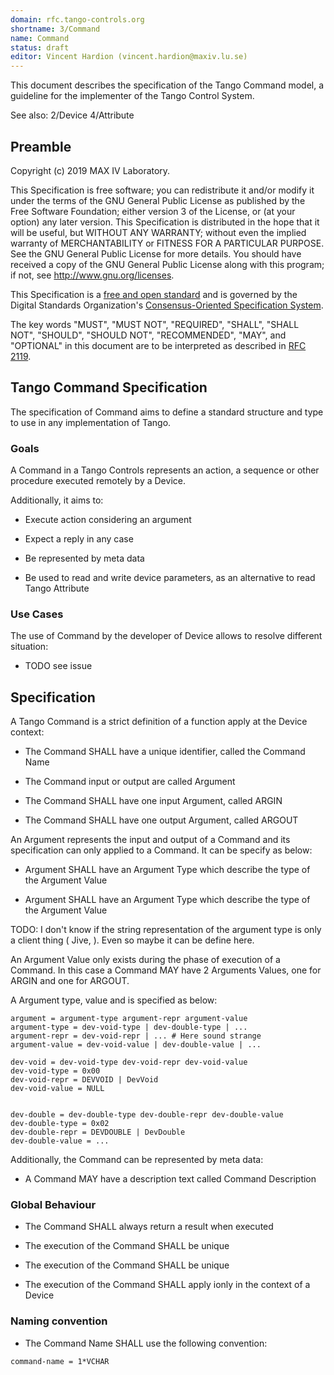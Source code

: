 ```yaml
---
domain: rfc.tango-controls.org
shortname: 3/Command
name: Command
status: draft
editor: Vincent Hardion (vincent.hardion@maxiv.lu.se)
---
```


This document describes the specification of the Tango Command model, a guideline for the implementer of the Tango Control System.

See also: 2/Device 4/Attribute

## Preamble

Copyright (c) 2019 MAX IV Laboratory.

This Specification is free software; you can redistribute it and/or modify it under the terms of the GNU General Public License as published by the Free Software Foundation; either version 3 of the License, or (at your option) any later version. This Specification is distributed in the hope that it will be useful, but WITHOUT ANY WARRANTY; without even the implied warranty of MERCHANTABILITY or FITNESS FOR A PARTICULAR PURPOSE. See the GNU General Public License for more details. You should have received a copy of the GNU General Public License along with this program; if not, see <http://www.gnu.org/licenses>.

This Specification is a [free and open standard](http://www.digistan.org/open-standard:definition) and is governed by the Digital Standards Organization's [Consensus-Oriented Specification System](http://www.digistan.org/spec:1/COSS).

The key words "MUST", "MUST NOT", "REQUIRED", "SHALL", "SHALL NOT", "SHOULD", "SHOULD NOT", "RECOMMENDED", "MAY", and "OPTIONAL" in this document are to be interpreted as described in [RFC 2119](http://tools.ietf.org/html/rfc2119).

## Tango Command Specification

 The specification of Command aims to define a standard structure and type to use in any implementation of Tango.

### Goals

 A Command in a Tango Controls represents an action, a sequence or other procedure executed remotely by a Device.

 Additionally, it aims to:
 * Execute action considering an argument

 * Expect a reply in any case

 * Be represented by meta data

 * Be used to read and write device parameters, as an alternative to read Tango Attribute 

### Use Cases

 The use of Command by the developer of Device allows to resolve different situation:

 * TODO see issue

## Specification

 A Tango Command is a strict definition of a function apply at the Device context:

 * The Command SHALL have a unique identifier, called the Command Name

 * The Command input or output are called Argument

 * The Command SHALL have one input Argument, called ARGIN

 * The Command SHALL have one output Argument, called ARGOUT
 
 An Argument represents the input and output of a Command and its specification can only applied to a Command. It can be specify as below:

 * Argument SHALL have an Argument Type which describe the type of the Argument Value

 * Argument SHALL have an Argument Type which describe the type of the Argument Value
 
 TODO: I don't know if the string representation of the argument type is only a client thing ( Jive, ). Even so maybe it can be define here.
 
 An Argument Value only exists during the phase of execution of a Command. 
 In this case a Command MAY have 2 Arguments Values, one for ARGIN and one for ARGOUT.
 
 A Argument type, value and  is specified as below:

 ``` ABNF
 argument = argument-type argument-repr argument-value
 argument-type = dev-void-type | dev-double-type | ...
 argument-repr = dev-void-repr | ... # Here sound strange
 argument-value = dev-void-value | dev-double-value | ...
 
 dev-void = dev-void-type dev-void-repr dev-void-value
 dev-void-type = 0x00
 dev-void-repr = DEVVOID | DevVoid
 dev-void-value = NULL
 
 
 dev-double = dev-double-type dev-double-repr dev-double-value
 dev-double-type = 0x02
 dev-double-repr = DEVDOUBLE | DevDouble
 dev-double-value = ...
 ```
 
 
 Additionally, the Command can be represented by meta data:

 * A Command MAY have a description text called Command Description
 
 
### Global Behaviour

 * The Command SHALL always return a result when executed

 * The execution of the Command SHALL be unique

 * The execution of the Command SHALL be unique

 * The execution of the Command SHALL apply ionly in the context of a Device

### Naming convention
 * The Command Name SHALL use the following convention:

 ``` ABNF
 command-name = 1*VCHAR
 ```



